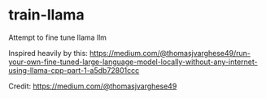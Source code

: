 # train-llama

Attempt to fine tune llama llm

Inspired heavily by this:
https://medium.com/@thomasjvarghese49/run-your-own-fine-tuned-large-language-model-locally-without-any-internet-using-llama-cpp-part-1-a5db72801ccc

Credit:
https://medium.com/@thomasjvarghese49
